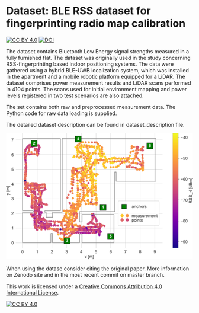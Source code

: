 # Dataset: BLE RSS dataset for fingerprinting radio map calibration
[![CC BY 4.0][cc-by-shield]][cc-by] [![DOI](https://zenodo.org/badge/DOI/10.5281/zenodo.5457591.svg)](https://doi.org/10.5281/zenodo.5457591)

The dataset contains Bluetooth Low Energy signal strengths measured in a fully furnished flat.  The dataset was originally used in the study concerning RSS-fingerprinting based indoor positioning systems. The data were gathered using a hybrid BLE-UWB localization system, which was installed in the apartment and a mobile robotic platform equipped for a LiDAR. The dataset comprises power measurement results and LiDAR scans performed in 4104 points. The scans used for initial environment mapping and power levels registered in two test scenarios are also attached.

The set contains both raw and preprocessed measurement data. The Python code for raw data loading is supplied.

The detailed dataset description can be found in dataset_description file.


<img src="description/figs/measurement_points.png" alt="Exemplary points" width="600"/>

When using the datase consider citing the original paper. More information on Zenodo site and in the most recent commit on master branch.

This work is licensed under a
[Creative Commons Attribution 4.0 International License][cc-by].

[![CC BY 4.0][cc-by-image]][cc-by]

[cc-by]: http://creativecommons.org/licenses/by/4.0/
[cc-by-image]: https://i.creativecommons.org/l/by/4.0/88x31.png
[cc-by-shield]: https://img.shields.io/badge/License-CC%20BY%204.0-lightgrey.svg
